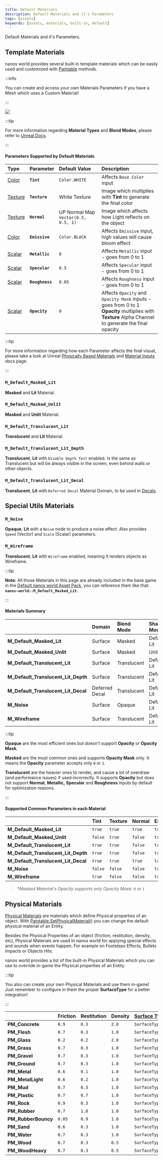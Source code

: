 ```yaml
---
title: Default Materials
description: Default Materials and it's Parameters
tags: [assets]
keywords: [assets, materials, built-in, default]
---
```



Default Materials and it's Parameters.


## Template Materials

nanos world provides several built-in template materials which can be easily used and customized with [Paintable](/scripting-reference/classes/base-classes/paintable.mdx) methods.

:::info

You can create and access your own Materials Parameters if you have a Mesh which uses a Custom Material!

:::

![](/img/docs/default-materials-01.jpg)

:::tip

For more information regarding **Material Types** and **Blend Modes**, please refer to [Unreal Docs](https://docs.unrealengine.com/4.26/en-US/RenderingAndGraphics/Materials/MaterialProperties/BlendModes/).

:::


#### Parameters Supported by Default Materials

| Type | Parameter | Default Value | Description |
| :--- | :--- | :--- | :--- |
| [Color](/scripting-reference/classes/base-classes/paintable.mdx#setmaterialcolorparameter) | **`Tint`** | `Color.WHITE` | Affects `Base Color` input | **Tint** multiplies with **Texture** parameter to generate the final color |
| [Texture](/scripting-reference/classes/base-classes/paintable.mdx#setmaterialtextureparameter) | **`Texture`** | White Texture | Image which multiplies with **Tint** to generate the final color |
| [Texture](/scripting-reference/classes/base-classes/paintable.mdx#setmaterialtextureparameter) | **`Normal`** | UP Normal Map `Vector(0.5, 0.5, 1)` | Image which affects how Light reflects on the object |
| [​​​Color​](/scripting-reference/classes/base-classes/paintable.mdx#setmaterialcolorparameter) | **`Emissive`** | `Color.BLACK` | Affects `Emissive` input, high values will cause bloom effect |
| [Scalar​](/scripting-reference/classes/base-classes/paintable.mdx#setmaterialscalarparameter) | **`Metallic`** | `0` | Affects `Metallic` input - goes from 0 to 1 |
| [Scalar](/scripting-reference/classes/base-classes/paintable.mdx#setmaterialscalarparameter) | **`Specular`** | `0.5` | Affects `Specular` input - goes from 0 to 1 |
| [Scalar](/scripting-reference/classes/base-classes/paintable.mdx#setmaterialscalarparameter) | **`Roughness`** | `0.65` | Affects `Roughness` input - goes from 0 to 1 |
| [Scalar](/scripting-reference/classes/base-classes/paintable.mdx#setmaterialscalarparameter) | **`Opacity`** | `0` | Affects `Opacity` and `Opacity Mask` inputs - goes from 0 to 1 <br />**Opacity** multiplies with **Texture** Alpha Channel to generate the final opacity |

:::tip

For more information regarding how each Parameter affects the final visual, please take a look at Unreal [Physically Based Materials](https://docs.unrealengine.com/4.26/en-US/RenderingAndGraphics/Materials/PhysicallyBased/) and [Material Inputs](https://docs.unrealengine.com/4.26/en-US/RenderingAndGraphics/Materials/MaterialInputs/) docs page.

:::


### **`M_Default_Masked_Lit`**

**Masked** and **Lit** Material.


### **`M_Default_Masked_Unlit`**

**Masked** and **Unlit** Material.


### **`M_Default_Translucent_Lit`**

**Translucent** and **Lit** Material.


### **`M_Default_Translucent_Lit_Depth`**

**Translucent**, **Lit** with `Disable Depth Test` enabled. Is the same as Translucent but will be always visible in the screen, even behind walls or other objects.


### **`M_Default_Translucent_Lit_Decal`**

**Translucent**, **Lit** with `Deferred Decal` Material Domain, to be used in [Decals](/docs/next/scripting-reference/classes/decal).


## Special Utils Materials

### **`M_Noise`**

**Opaque**, **Lit** with a `Noise` node to produce a noise effect. Also provides `Speed` (Vector) and `Scale` (Scalar) parameters.


### **`M_Wireframe`**

**Translucent**, **Lit** with `Wireframe` enabled, meaning it renders objects as Wireframe.


:::tip

**Note**: All those Materials in this page are already included in the base game in the [Default nanos world Asset Pack](/assets-modding/default-asset-pack/default-assets-list.md), you can reference them like that: **`nanos-world::M_Default_Masked_Lit`.**

:::


#### Materials Summary

|  | Domain | Blend Mode | Shading Model |
| :--- | :--- | :--- | :--- |
| **M_Default_Masked_Lit** | Surface | Masked | Default Lit |
| **M_Default_Masked_Unlit** | Surface | Masked | Unlit |
| **M_Default_Translucent_Lit** | Surface | Translucent | Default Lit |
| **M_Default_Translucent_Lit_Depth** | Surface | Translucent | Default Lit |
| **M_Default_Translucent_Lit_Decal** | Deferred Decal | Translucent | Default Lit |
| **M_Noise** | Surface | Opaque | Default Lit |
| **M_Wireframe** | Surface | Translucent | Default Lit |

:::tip

**Opaque** are the most efficient ones but doesn't support **Opacity** or **Opacity Mask**.

**Masked** are the most common ones and supports **Opacity Mask** only. It means the **Opacity** parameter accepts only `0` or `1`.

**Translucent** are the heavier ones to render, and cause a lot of overdraw (and performance issues) if used incorrectly. It supports **Opacity** but does not support **Normal**, **Metallic,** **Specular** and **Roughness** inputs by default for optimization reasons.

:::


#### Supported Common Parameters in each Material

|  | Tint | Texture | Normal | Emissive | Metallic | Specular | Roughness | Opacity |
| :--- | :--- | :--- | :--- | :--- | :--- | :--- | :--- | :--- |
| **M_Default_Masked_Lit** | `true` | `true` | `true` | `true` | `true` | `true` | `true` | `true*` |
| **M_Default_Masked_Unlit** | `false` | `true` | `false` | `true` | `false` | `false` | `false` | `true*` |
| **M_Default_Translucent_Lit** | `true` | `true` | `false` | `true` | `false` | `false` | `false` | `true` |
| **M_Default_Translucent_Lit_Depth** | `true` | `true` | `false` | `true` | `false` | `false` | `false` | `true` |
| **M_Default_Translucent_Lit_Decal** | `true` | `true` | `true` | `true` | `true` | `true` | `true` | `true` |
| **M_Noise** | `false` | `false` | `false` | `true` | `true` | `true` | `true` | `false` |
| **M_Wireframe** | `true` | `false` | `false` | `true` | `false` | `false` | `false` | `false` |

> **Masked Material's Opacity supports only Opacity Mask: `0` or `1`*


## Physical Materials

[Physical Materials](https://docs.unrealengine.com/4.27/en-US/InteractiveExperiences/Physics/PhysicalMaterials/) are materials which define Physical properties of an object. With [Paintable.SetPhysicalMaterial()](/scripting-reference/classes/base-classes/paintable.mdx#setphysicalmaterial) you can change the default physical material of an Entity.

Besides the Physical Properties of an object (friction, restitution, density, etc), Physical Materials are used in nanos world for applying special effects and sounds when events happen. For example on Footsteps Effects, Bullets Impacts or Objects Hits.

nanos world provides a list of the built-in Physical Materials which you can use to override in-game the Physical properties of an Entity.

:::tip

You also can create your own Physical Materials and use them in-game! Just remember to configure in them the proper **SurfaceType** for a better integration!

:::


|  | Friction | Restitution | Density | [Surface Type](/scripting-reference/glossary/enums.mdx#surfacetype) |
| :--- | :--- | :--- | :--- | :--- |
| **PM_Concrete** | `0.9` | `0.3` | `2.0` | `SurfaceType.Concrete` |
| **PM_Flesh** | `0.7` | `0.3` | `1.0` | `SurfaceType.Flesh` |
| **PM_Glass** | `0.2` | `0.2` | `2.0` | `SurfaceType.Glass` |
| **PM_Grass** | `0.7` | `0.3` | `1.0` | `SurfaceType.Grass` |
| **PM_Gravel** | `0.7` | `0.3` | `1.0` | `SurfaceType.Gravel` |
| **PM_Ground** | `0.7` | `0.3` | `1.0` | `SurfaceType.Ground` |
| **PM_Metal** | `0.6` | `0.1` | `1.0` | `SurfaceType.MetalHeavy` |
| **PM_MetalLight** | `0.6` | `0.2` | `1.0` | `SurfaceType.MetalLight` |
| **PM_Mud** | `0.7` | `0.3` | `1.0` | `SurfaceType.Mud` |
| **PM_Plastic** | `0.7` | `0.7` | `1.0` | `SurfaceType.Plastic` |
| **PM_Rock** | `0.9` | `0.3` | `1.0` | `SurfaceType.Rock` |
| **PM_Rubber** | `0.7` | `1.0` | `1.0` | `SurfaceType.Rubber` |
| **PM_RubberBouncy** | `0.05` | `0.9` | `1.0` | `SurfaceType.Rubber` |
| **PM_Sand** | `0.6` | `0.3` | `1.0` | `SurfaceType.Sand` |
| **PM_Water** | `0.7` | `0.3` | `1.0` | `SurfaceType.Water` |
| **PM_Wood** | `0.7` | `0.3` | `0.5` | `SurfaceType.WoodLight` |
| **PM_WoodHeavy** | `0.7` | `0.3` | `0.5` | `SurfaceType.WoodHeavy` |